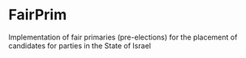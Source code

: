 # FairPrim
Implementation of fair primaries (pre-elections) for the placement of candidates for parties in the State of Israel
